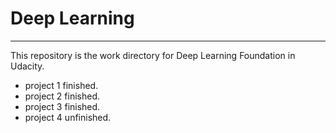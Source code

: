 # Deep Learning
***
This repository is the work directory for Deep Learning Foundation in Udacity.
+ project 1 finished.
+ project 2 finished. 
+ project 3 finished. 
+ project 4 unfinished. 

